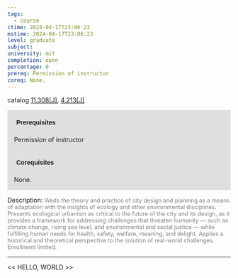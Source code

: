 ```yaml
---
tags:
  - course
ctime: 2024-04-17T23:06:23
mstime: 2024-04-17T23:06:23
level: graduate
subject: 
university: mit
completion: open
percentage: 0
prereq: Permission of instructor
coreq: None.
---
```


catalog [11.308[J]](http://student.mit.edu/catalog/m11c.html#11.308), [4.213[J]](http://student.mit.edu/catalog/m4b.html#4.213)

<span style="display: block; padding: 15px; background-color: rgb(100, 100, 100, 0.2);"><font id="m_prereq526_0" style="display: block; font-family: Arial, sans-serif; font-weight: bold; padding: 5px">Prerequisites</font><br><span id="prereq526_0">Permission of instructor</span></span>
<span style="display: block; padding: 15px; background-color: rgb(100, 100, 100, 0.2);"><font id="m_coreq526_0" style="display: block; font-family: Arial, sans-serif; font-weight: bold; padding: 5px">Corequisites</font><br><span id="coreq526_0">None.</span></span>

<font style="">Description:</font>
<font style="color: grey; font-size: 0.8rem;">Weds the theory and practice of city design and planning as a means of adaptation with the insights of ecology and other environmental disciplines. Presents ecological urbanism as critical to the future of the city and its design, as it provides a framework for addressing challenges that threaten humanity — such as climate change, rising sea level, and environmental and social justice — while fulfilling human needs for health, safety, welfare, meaning, and delight. Applies a historical and theoretical perspective to the solution of real-world challenges.  Enrollment limited.</font>



---

<< HELLO, WORLD >>
